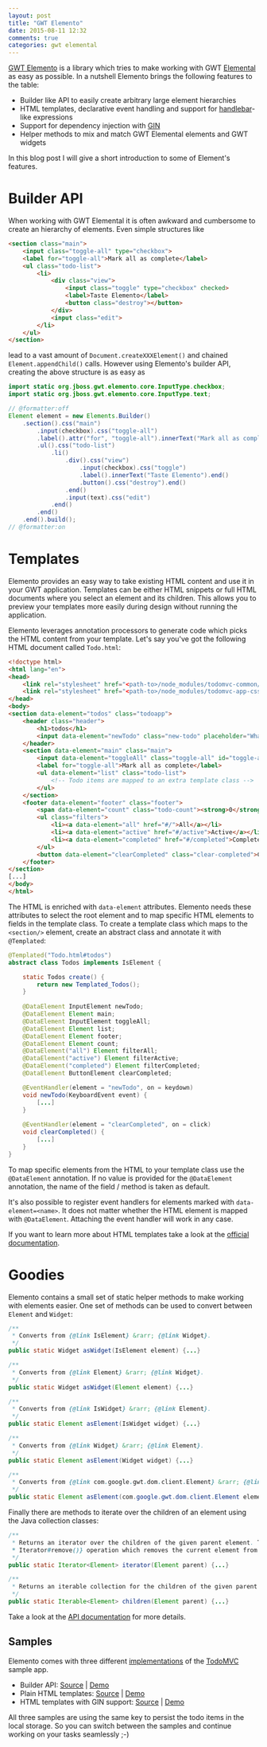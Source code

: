 ```yaml
---
layout: post
title: "GWT Elemento"
date: 2015-08-11 12:32
comments: true
categories: gwt elemental
---
```

[GWT Elemento](https://github.com/hpehl/elemento) is a library which tries to make working with GWT [Elemental](http://www.gwtproject.org/articles/elemental.html) as easy as possible. In a nutshell Elemento brings the following features to the table:
                                                                                                                                           
- Builder like API to easily create arbitrary large element hierarchies
- HTML templates, declarative event handling and support for [handlebar](http://handlebarsjs.com/)-like expressions
- Support for dependency injection with [GIN](https://code.google.com/p/google-gin/)
- Helper methods to mix and match GWT Elemental elements and GWT widgets

In this blog post I will give a short introduction to some of Element's features.<!-- more -->

# Builder API
When working with GWT Elemental it is often awkward and cumbersome to create an hierarchy of elements. Even simple structures like
```html
<section class="main">
    <input class="toggle-all" type="checkbox">
    <label for="toggle-all">Mark all as complete</label>
    <ul class="todo-list">
        <li>
            <div class="view">
                <input class="toggle" type="checkbox" checked>
                <label>Taste Elemento</label>
                <button class="destroy"></button>
            </div>
            <input class="edit">
        </li>
    </ul>
</section>
```

lead to a vast amount of `Document.createXXXElement()` and chained `Element.appendChild()` calls. However using Elemento's builder API, creating the above structure is as easy as

```java
import static org.jboss.gwt.elemento.core.InputType.checkbox;
import static org.jboss.gwt.elemento.core.InputType.text;

// @formatter:off
Element element = new Elements.Builder()
    .section().css("main")
        .input(checkbox).css("toggle-all")
        .label().attr("for", "toggle-all").innerText("Mark all as complete").end()
        .ul().css("todo-list")
            .li()
                .div().css("view")
                    .input(checkbox).css("toggle")
                    .label().innerText("Taste Elemento").end()
                    .button().css("destroy").end()
                .end()
                .input(text).css("edit")
            .end()
        .end()
    .end().build();
// @formatter:on
```

# Templates
Elemento provides an easy way to take existing HTML content and use it in your GWT application. Templates can be either HTML snippets or full HTML documents where you select an element and its children. This allows you to preview your templates more easily during design without running the application. 

Elemento leverages annotation processors to generate code which picks the HTML content from your template. Let's say you've got the following HTML document called `Todo.html`:
 
```html
<!doctype html>
<html lang="en">
<head>
    <link rel="stylesheet" href="<path-to>/node_modules/todomvc-common/base.css">
    <link rel="stylesheet" href="<path-to>/node_modules/todomvc-app-css/index.css">
</head>
<body>
<section data-element="todos" class="todoapp">
    <header class="header">
        <h1>todos</h1>
        <input data-element="newTodo" class="new-todo" placeholder="What needs to be done?" autofocus>
    </header>
    <section data-element="main" class="main">
        <input data-element="toggleAll" class="toggle-all" id="toggle-all" type="checkbox">
        <label for="toggle-all">Mark all as complete</label>
        <ul data-element="list" class="todo-list">
            <!-- Todo items are mapped to an extra template class -->
        </ul>
    </section>
    <footer data-element="footer" class="footer">
        <span data-element="count" class="todo-count"><strong>0</strong> item left</span>
        <ul class="filters">
            <li><a data-element="all" href="#/">All</a></li>
            <li><a data-element="active" href="#/active">Active</a></li>
            <li><a data-element="completed" href="#/completed">Completed</a></li>
        </ul>
        <button data-element="clearCompleted" class="clear-completed">Clear completed</button>
    </footer>
</section>
[...]
</body>
</html>
```

The HTML is enriched with `data-element` attributes. Elemento needs these attributes to select the root element and to map specific HTML elements to fields in the template class. To create a template class which maps to the `<section/>` element, create an abstract class and annotate it with `@Templated`: 

```java
@Templated("Todo.html#todos")
abstract class Todos implements IsElement {

    static Todos create() {
        return new Templated_Todos();
    }
    
    @DataElement InputElement newTodo;
    @DataElement Element main;
    @DataElement InputElement toggleAll;
    @DataElement Element list;
    @DataElement Element footer;
    @DataElement Element count;
    @DataElement("all") Element filterAll;
    @DataElement("active") Element filterActive;
    @DataElement("completed") Element filterCompleted;
    @DataElement ButtonElement clearCompleted;

    @EventHandler(element = "newTodo", on = keydown)
    void newTodo(KeyboardEvent event) {
        [...]
    }
    
    @EventHandler(element = "clearCompleted", on = click)
    void clearCompleted() {
        [...]
    }
}
```

To map specific elements from the HTML to your template class use the `@DataElement` annotation. If no value is provided for the `@DataElement` annotation, the name of the field / method is taken as default. 

It's also possible to register event handlers for elements marked with `data-element=<name>`. It does not matter whether the HTML element is mapped with `@DataElement`. Attaching the event handler will work in any case.

If you want to learn more about HTML templates take a look at the [official documentation](https://github.com/hpehl/elemento#templates). 

# Goodies
Elemento contains a small set of static helper methods to make working with elements easier. One set of methods can be used to convert between `Element` and `Widget`: 

```java
/**
 * Converts from {@link IsElement} &rarr; {@link Widget}.
 */
public static Widget asWidget(IsElement element) {...}

/**
 * Converts from {@link Element} &rarr; {@link Widget}.
 */
public static Widget asWidget(Element element) {...}

/**
 * Converts from {@link IsWidget} &rarr; {@link Element}.
 */
public static Element asElement(IsWidget widget) {...}

/**
 * Converts from {@link Widget} &rarr; {@link Element}.
 */
public static Element asElement(Widget widget) {...}

/**
 * Converts from {@link com.google.gwt.dom.client.Element} &rarr; {@link Element}.
 */
public static Element asElement(com.google.gwt.dom.client.Element element) {...}
```

Finally there are methods to iterate over the children of an element using the Java collection classes: 

```java
/**
 * Returns an iterator over the children of the given parent element. The iterator supports the {@link
 * Iterator#remove()} operation which removes the current element from its parent.
 */
public static Iterator<Element> iterator(Element parent) {...}

/**
 * Returns an iterable collection for the children of the given parent element.
 */
public static Iterable<Element> children(Element parent) {...}
```

Take a look at the [API documentation](http://rawgit.com/hpehl/elemento/site/apidocs/org/jboss/gwt/elemento/core/Elements.html) for more details.  

## Samples
Elemento comes with three different [implementations](http://hpehl.github.io/elemento/index.html) of the [TodoMVC](http://todomvc.com/) sample app. 

- Builder API: [Source](https://github.com/hpehl/elemento/tree/develop/samples/builder) | [Demo](http://hpehl.github.io/elemento/builder/index.html)
- Plain HTML templates: [Source](https://github.com/hpehl/elemento/tree/develop/samples/templated) | [Demo](http://hpehl.github.io/elemento/templated/index.html)
- HTML templates with GIN support: [Source](https://github.com/hpehl/elemento/tree/develop/samples/gin) | [Demo](http://hpehl.github.io/elemento/gin/index.html)

All three samples are using the same key to persist the todo items in the local storage. So you can switch between the samples and continue working on your tasks seamlessly ;-)
